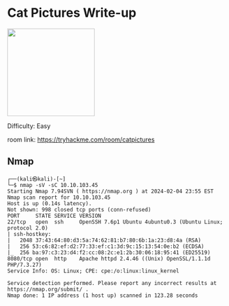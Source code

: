 # Cat Pictures Write-up

<img src="https://tryhackme-images.s3.amazonaws.com/room-icons/4c424fa649d64938ae8282b14e4299ac.png" width="200" height="200">

Difficulty: Easy

room link: https://tryhackme.com/room/catpictures

## Nmap
                                                                                                               
    ┌──(kali㉿kali)-[~]
    └─$ nmap -sV -sC 10.10.103.45     
    Starting Nmap 7.94SVN ( https://nmap.org ) at 2024-02-04 23:55 EST
    Nmap scan report for 10.10.103.45
    Host is up (0.14s latency).
    Not shown: 998 closed tcp ports (conn-refused)
    PORT     STATE SERVICE VERSION
    22/tcp   open  ssh     OpenSSH 7.6p1 Ubuntu 4ubuntu0.3 (Ubuntu Linux; protocol 2.0)
    | ssh-hostkey: 
    |   2048 37:43:64:80:d3:5a:74:62:81:b7:80:6b:1a:23:d8:4a (RSA)
    |   256 53:c6:82:ef:d2:77:33:ef:c1:3d:9c:15:13:54:0e:b2 (ECDSA)
    |_  256 ba:97:c3:23:d4:f2:cc:08:2c:e1:2b:30:06:18:95:41 (ED25519)
    8080/tcp open  http    Apache httpd 2.4.46 ((Unix) OpenSSL/1.1.1d PHP/7.3.27)
    Service Info: OS: Linux; CPE: cpe:/o:linux:linux_kernel
    
    Service detection performed. Please report any incorrect results at https://nmap.org/submit/ .
    Nmap done: 1 IP address (1 host up) scanned in 123.28 seconds
